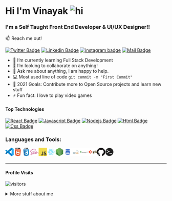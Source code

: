 # Hi I'm Vinayak  <img src="https://user-images.githubusercontent.com/1303154/88677602-1635ba80-d120-11ea-84d8-d263ba5fc3c0.gif" width="28px" alt="hi">

### I'm a Self Taught **Front End Developer & UI/UX Designer!!**

:mailbox: Reach me out!

[![Twitter Badge](https://img.shields.io/badge/-@Vinayak_saubhri-1ca0f1?style=flat&labelColor=1ca0f1&logo=twitter&logoColor=white&link=https://twitter.com/vinayaksaubhri)](https://twitter.com/vinayaksaubhri) 
[![Linkedin Badge](https://img.shields.io/badge/-Vinayak_saubhri-0e76a8?style=flat&labelColor=0e76a8&logo=linkedin&logoColor=white)](https://www.linkedin.com/in/vinayak-saubhri-3b42ba150) 
[![instagram badge](https://img.shields.io/badge/-@vinayak__saubhri-e84393?style=flat&labelColor=e84393&logo=instagram&logoColor=white)](https://instagram.com/vinayak_saubhri) [![Mail Badge](https://img.shields.io/badge/-Vinayak_saubhri-c0392b?style=flat&labelColor=c0392b&logo=gmail&logoColor=white)](mailto:vinayaksaubhri@gmail.com)


<!-- TODO: Add last video link -->

- 🌱 I’m currently learning Full Stack Development
- 👯 I’m looking to collaborate on anything! 
- 🙋 Ask me about anything, I am happy to help.
- :computer: Most used line of code `git commit -m "First Commit"`
- 🥅 2021 Goals: Contribute more to Open Source projects and learn new stuff
- ⚡ Fun fact: I love to play video games

#### Top Technologies

<!-- TODO: Make technologies links takes you to repositories -->

[![React Badge](https://img.shields.io/badge/-React-61DBFB?style=for-the-badge&labelColor=black&logo=react&logoColor=61DBFB)](#) [![Javascript Badge](https://img.shields.io/badge/-Javascript-F0DB4F?style=for-the-badge&labelColor=black&logo=javascript&logoColor=F0DB4F)](#) [![Nodejs Badge](https://img.shields.io/badge/-Nodejs-3C873A?style=for-the-badge&labelColor=black&logo=node.js&logoColor=3C873A)](#) 
[![Html Badge](https://img.shields.io/badge/-Html-e34c26?style=for-the-badge&labelColor=black&logo=html5&logoColor=e34c26)](#)[![Css Badge](https://img.shields.io/badge/-Css-2965f1?style=for-the-badge&labelColor=black&logo=css3&logoColor=2965f1)](#)



### Languages and Tools:

<img align="left" alt="Visual Studio Code" width="26px" src="https://raw.githubusercontent.com/github/explore/80688e429a7d4ef2fca1e82350fe8e3517d3494d/topics/visual-studio-code/visual-studio-code.png" />
<img align="left" alt="HTML5" width="26px" src="https://raw.githubusercontent.com/github/explore/80688e429a7d4ef2fca1e82350fe8e3517d3494d/topics/html/html.png" />
<img align="left" alt="CSS3" width="26px" src="https://raw.githubusercontent.com/github/explore/80688e429a7d4ef2fca1e82350fe8e3517d3494d/topics/css/css.png" />
<img align="left" alt="Sass" width="26px" src="https://raw.githubusercontent.com/github/explore/80688e429a7d4ef2fca1e82350fe8e3517d3494d/topics/sass/sass.png" />
<img align="left" alt="JavaScript" width="26px" src="https://raw.githubusercontent.com/github/explore/80688e429a7d4ef2fca1e82350fe8e3517d3494d/topics/javascript/javascript.png" />
<img align="left" alt="React" width="26px" src="https://raw.githubusercontent.com/github/explore/80688e429a7d4ef2fca1e82350fe8e3517d3494d/topics/react/react.png" />
<img align="left" alt="Node.js" width="26px" src="https://raw.githubusercontent.com/github/explore/80688e429a7d4ef2fca1e82350fe8e3517d3494d/topics/nodejs/nodejs.png" />
<img align="left" alt="SQL" width="26px" src="https://raw.githubusercontent.com/github/explore/80688e429a7d4ef2fca1e82350fe8e3517d3494d/topics/sql/sql.png" />
<img align="left" alt="MySQL" width="26px" src="https://raw.githubusercontent.com/github/explore/80688e429a7d4ef2fca1e82350fe8e3517d3494d/topics/mysql/mysql.png" />
<img align="left" alt="MongoDB" width="26px" src="https://raw.githubusercontent.com/github/explore/80688e429a7d4ef2fca1e82350fe8e3517d3494d/topics/mongodb/mongodb.png" />
<img align="left" alt="Git" width="26px" src="https://raw.githubusercontent.com/github/explore/80688e429a7d4ef2fca1e82350fe8e3517d3494d/topics/git/git.png" />
<img align="left" alt="GitHub" width="26px" src="https://raw.githubusercontent.com/github/explore/78df643247d429f6cc873026c0622819ad797942/topics/github/github.png" />
<img align="left" alt="Terminal" width="26px" src="https://raw.githubusercontent.com/github/explore/80688e429a7d4ef2fca1e82350fe8e3517d3494d/topics/terminal/terminal.png" />

<br />
<br />

---


#### Profile Visits 

![visitors](https://visitor-badge.glitch.me/badge?page_id=vinayaksaubhri.vinayaksaubhri)

<details>
<summary>
  More stuff about me
</summary>

<br >

---

![vinayak github stats](https://github-readme-stats.vercel.app/api?username=vinayaksaubhri&show_icons=true&theme=radical)

---

![Top Langs](https://github-readme-stats.vercel.app/api/top-langs/?username=vinayaksaubhri&theme=radical)

####  NOTE: *Top languages does not indicate my skill level or something like that, it's a github metric of which languages I have the most code on github*
---
<!--START_SECTION:waka-->
```text
JSX          3 hrs 44 mins   ██████████████████▓░░░░░░   74.61 % 
TypeScript   40 mins         ███▒░░░░░░░░░░░░░░░░░░░░░   13.46 % 
JavaScript   33 mins         ██▓░░░░░░░░░░░░░░░░░░░░░░   11.20 % 
HTML         2 mins          ▒░░░░░░░░░░░░░░░░░░░░░░░░   00.73 % 
```
<!--END_SECTION:waka-->
</details>
